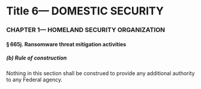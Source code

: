 
# Title 6— DOMESTIC SECURITY
### CHAPTER 1— HOMELAND SECURITY ORGANIZATION
#### § 665j. Ransomware threat mitigation activities
##### (b) Rule of construction

Nothing in this section shall be construed to provide any additional authority to any Federal agency.
